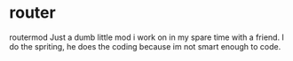 # router
routermod
Just a dumb little mod i work on in my spare time with a friend. I do the spriting, he does the coding because im not smart enough to code.

